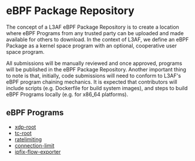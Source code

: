 # eBPF Package Repository

The concept of a L3AF eBPF Package Repository is to create a location where eBPF Programs from any trusted party can be uploaded and made available for others to download. In the context of L3AF, we define an eBPF Package as a kernel space program with an optional, cooperative user space program.

All submissions will be manually reviewed and once approved, programs will be published in the eBPF Package Repository. Another important thing to note is that, initially, code submissions will need to conform to L3AF's eBPF program chaining mechanics. It is expected that contributors will include scripts (e.g. Dockerfile for build system images), and steps to build eBPF Programs locally (e.g. for x86_64 platforms).


## eBPF Programs

- [xdp-root](https://github.com/l3af-project/eBPF-Package-Repository/tree/main/xdp-root/)
- [tc-root](https://github.com/l3af-project/eBPF-Package-Repository/tree/main/tc-root/)
- [ratelimiting](https://github.com/l3af-project/eBPF-Package-Repository/tree/main/ratelimiting)
- [connection-limit](https://github.com/l3af-project/eBPF-Package-Repository/tree/main/connection-limit)
- [ipfix-flow-exporter](https://github.com/l3af-project/eBPF-Package-Repository/tree/main/ipfix-flow-exporter)

